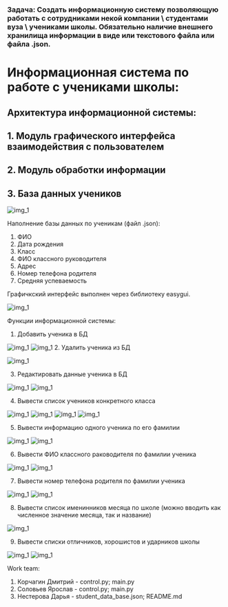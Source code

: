### Задача: Создать информационную систему позволяющую работать с сотрудниками некой компании \ студентами вуза \ учениками школы. Обязательно наличие внешнего хранилища информации в виде или текстового файла или файла .json.

# Информационная система по работе с учениками школы:

## Архитектура информационной системы:
## 1. Модуль графического интерфейса взаимодействия с пользователем
## 2. Модуль обработки информации
## 3. База данных учеников

![img_1](img\img_1.jpg)

Наполнение базы данных по ученикам (файл .json):
1. ФИО
2. Дата рождения
3. Класс
4. ФИО классного руководителя
5. Адрес
6. Номер телефона родителя
7. Средняя успеваемость

Графичкский интерфейс выполнен через библиотеку easygui.

![img_1](img\img_2.jpg)

Функции информационной системы:
1. Добавить ученика в БД

![img_1](img\img_3.jpg)
![img_1](img\img_4.jpg)
2. Удалить ученика из БД

![img_1](img\img_5.jpg)

3. Редактировать данные ученика в БД

![img_1](img\img_6.jpg)
![img_1](img\img_7.jpg)

4. Вывести список учеников конкретного класса

![img_1](img\img_8.jpg)
![img_1](img\img_9.jpg)
![img_1](img\img_10.jpg)
![img_1](img\img_11.jpg)

5. Вывести информацию одного ученика по его фамилии

![img_1](img\img_12.jpg)
![img_1](img\img_13.jpg)

6. Вывести ФИО классного раководителя по фамилии ученика

![img_1](img\img_14.jpg)
![img_1](img\img_15.jpg)

7. Вывести номер телефона родителя по фамилии ученика

![img_1](img\img_16.jpg)
![img_1](img\img_17.jpg)

8. Вывести список именинников месяца по школе (можно вводить как численное значение месяца, так и название)

![img_1](img\img_18.jpg)

9. Вывести списки отличников, хорошистов и ударников школы

![img_1](img\img_21.jpg)
![img_1](img\img_22.jpg)

Work team:
1. Корчагин Дмитрий - control.py; main.py
2. Соловьев Ярослав - control.py; main.py
3. Нестерова Дарья - student_data_base.json; README.md


